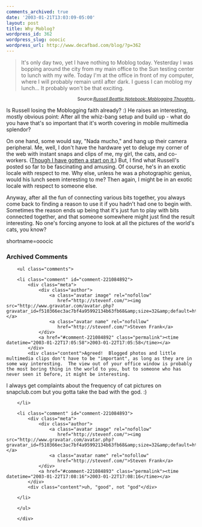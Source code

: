 ```yaml
---
comments_archived: true
date: '2003-01-21T13:03:09-05:00'
layout: post
title: Why Moblog?
wordpress_id: 362
wordpress_slug: ooocic
wordpress_url: http://www.decafbad.com/blog/?p=362
---
```

<blockquote cite="http://www.russellbeattie.com/notebook/index.jsp?date=20030121#133119">It's only day two, yet I have nothing to Moblog today. Yesterday I was bopping around the city from my main office to the Sun testing center to lunch with my wife. Today I'm at the office in front of my computer, where I will probably remain until after dark. I guess I can moblog my lunch... It probably won't be that exciting. </blockquote><div class="credit" align="right"><small>Source:<cite><a href="http://www.russellbeattie.com/notebook/index.jsp?date=20030121#133119">Russell Beattie Notebook: Moblogging Thoughts </a></cite>.</small></div>
<p>Is Russell losing the Moblogging faith already?  :)  He raises an interesting, mostly obvious point:  After all the whiz-bang setup and build up - what do you have that's so important that it's worth covering in mobile multimedia splendor?</p>
<p>On one hand, some would say, "Nada mucho," and hang up their camera peripheral.  Me, well, I don't have the hardware yet to deluge my corner of the web with instant snaps and clips of me, my girl, the cats, and co-workers.  (<a href="http://www.decafbad.com/gallery/" target="_top">Though I have gotten a start on it.</a>)  But, I find what Russell's posted so far to be fascinating and amusing.  Of course, he's in an exotic locale with respect to me.  Why else, unless he was a photographic genius, would his lunch seem interesting to me?  Then again, I might be in an exotic locale with respect to someone else.</p>
<p>Anyway, after all the fun of connecting various bits together, you always come back to finding a reason to use it if you hadn't had one to begin with.  Sometimes the reason ends up being that it's just fun to play with bits connected together, and that someone somewhere might just find the result interesting.  No one's forcing anyone to look at all the pictures of the world's cats, you know?</p>
<!--more-->
shortname=ooocic

<div id="comments" class="comments archived-comments">
            <h3>Archived Comments</h3>
            
        <ul class="comments">
            
        <li class="comment" id="comment-221084892">
            <div class="meta">
                <div class="author">
                    <a class="avatar image" rel="nofollow" 
                       href="http://stevenf.com/"><img src="http://www.gravatar.com/avatar.php?gravatar_id=f510366ec3ac7bf4a95992134b63fb68&amp;size=32&amp;default=http://mediacdn.disqus.com/1320279820/images/noavatar32.png"/></a>
                    <a class="avatar name" rel="nofollow" 
                       href="http://stevenf.com/">Steven Frank</a>
                </div>
                <a href="#comment-221084892" class="permalink"><time datetime="2003-01-22T17:05:58">2003-01-22T17:05:58</time></a>
            </div>
            <div class="content">Agreed!  Blogged photos and little multimedia clips don't have to be "important", as long as they are in some way interesting.  The view out of your office window is probably the most boring thing in the world to you, but to someone who has never seen it before, it might be interesting.    

I always get complaints about the frequency of cat pictures on snapclub.com but you gotta take the bad with the god.  :)</div>
            
        </li>
    
        <li class="comment" id="comment-221084893">
            <div class="meta">
                <div class="author">
                    <a class="avatar image" rel="nofollow" 
                       href="http://stevenf.com/"><img src="http://www.gravatar.com/avatar.php?gravatar_id=f510366ec3ac7bf4a95992134b63fb68&amp;size=32&amp;default=http://mediacdn.disqus.com/1320279820/images/noavatar32.png"/></a>
                    <a class="avatar name" rel="nofollow" 
                       href="http://stevenf.com/">Steven Frank</a>
                </div>
                <a href="#comment-221084893" class="permalink"><time datetime="2003-01-22T17:08:16">2003-01-22T17:08:16</time></a>
            </div>
            <div class="content">uh, "good", not "god"</div>
            
        </li>
    
        </ul>
    
        </div>
    